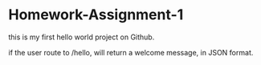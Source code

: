 # Homework-Assignment-1
this is my first hello world project on Github.

if the user route to /hello, will return a welcome message, in JSON format.
